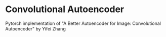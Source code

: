 <h1>Convolutional Autoencoder</h1>
Pytorch implementation of "A Better Autoencoder for Image: Convolutional Autoencoder" by Yifei Zhang
